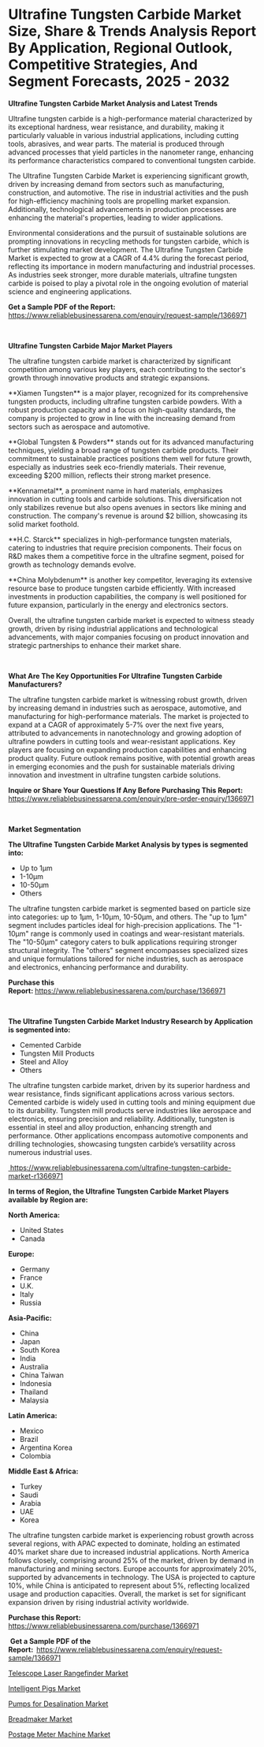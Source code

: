 <p><h1>Ultrafine Tungsten Carbide Market Size, Share & Trends Analysis Report By Application, Regional Outlook, Competitive Strategies, And Segment Forecasts, 2025 - 2032</h1></p><p><strong>Ultrafine Tungsten Carbide Market Analysis and Latest Trends</strong></p>
<p><p>Ultrafine tungsten carbide is a high-performance material characterized by its exceptional hardness, wear resistance, and durability, making it particularly valuable in various industrial applications, including cutting tools, abrasives, and wear parts. The material is produced through advanced processes that yield particles in the nanometer range, enhancing its performance characteristics compared to conventional tungsten carbide.</p><p>The Ultrafine Tungsten Carbide Market is experiencing significant growth, driven by increasing demand from sectors such as manufacturing, construction, and automotive. The rise in industrial activities and the push for high-efficiency machining tools are propelling market expansion. Additionally, technological advancements in production processes are enhancing the material's properties, leading to wider applications.</p><p>Environmental considerations and the pursuit of sustainable solutions are prompting innovations in recycling methods for tungsten carbide, which is further stimulating market development. The Ultrafine Tungsten Carbide Market is expected to grow at a CAGR of 4.4% during the forecast period, reflecting its importance in modern manufacturing and industrial processes. As industries seek stronger, more durable materials, ultrafine tungsten carbide is poised to play a pivotal role in the ongoing evolution of material science and engineering applications.</p></p>
<p><strong>Get a Sample PDF of the Report:&nbsp;</strong> <a href="https://www.reliablebusinessarena.com/enquiry/request-sample/1366971?utm_campaign=3001&utm_medium=2&utm_source=Github&utm_content=ia&utm_term=22032025&utm_id=ultrafine-tungsten-carbide">https://www.reliablebusinessarena.com/enquiry/request-sample/1366971</a></p>
<p>&nbsp;</p>
<p><strong>Ultrafine Tungsten Carbide Major Market Players</strong></p>
<p><p>The ultrafine tungsten carbide market is characterized by significant competition among various key players, each contributing to the sector's growth through innovative products and strategic expansions. </p><p>**Xiamen Tungsten** is a major player, recognized for its comprehensive tungsten products, including ultrafine tungsten carbide powders. With a robust production capacity and a focus on high-quality standards, the company is projected to grow in line with the increasing demand from sectors such as aerospace and automotive.</p><p>**Global Tungsten & Powders** stands out for its advanced manufacturing techniques, yielding a broad range of tungsten carbide products. Their commitment to sustainable practices positions them well for future growth, especially as industries seek eco-friendly materials. Their revenue, exceeding $200 million, reflects their strong market presence.</p><p>**Kennametal**, a prominent name in hard materials, emphasizes innovation in cutting tools and carbide solutions. This diversification not only stabilizes revenue but also opens avenues in sectors like mining and construction. The company's revenue is around $2 billion, showcasing its solid market foothold.</p><p>**H.C. Starck** specializes in high-performance tungsten materials, catering to industries that require precision components. Their focus on R&D makes them a competitive force in the ultrafine segment, poised for growth as technology demands evolve.</p><p>**China Molybdenum** is another key competitor, leveraging its extensive resource base to produce tungsten carbide efficiently. With increased investments in production capabilities, the company is well positioned for future expansion, particularly in the energy and electronics sectors.</p><p>Overall, the ultrafine tungsten carbide market is expected to witness steady growth, driven by rising industrial applications and technological advancements, with major companies focusing on product innovation and strategic partnerships to enhance their market share.</p></p>
<p>&nbsp;</p>
<p><strong>What Are The Key Opportunities For Ultrafine Tungsten Carbide Manufacturers?</strong></p>
<p><p>The ultrafine tungsten carbide market is witnessing robust growth, driven by increasing demand in industries such as aerospace, automotive, and manufacturing for high-performance materials. The market is projected to expand at a CAGR of approximately 5-7% over the next five years, attributed to advancements in nanotechnology and growing adoption of ultrafine powders in cutting tools and wear-resistant applications. Key players are focusing on expanding production capabilities and enhancing product quality. Future outlook remains positive, with potential growth areas in emerging economies and the push for sustainable materials driving innovation and investment in ultrafine tungsten carbide solutions.</p></p>
<p><strong>Inquire or Share Your Questions If Any Before Purchasing This Report:</strong> <a href="https://www.reliablebusinessarena.com/enquiry/pre-order-enquiry/1366971?utm_campaign=3001&utm_medium=2&utm_source=Github&utm_content=ia&utm_term=22032025&utm_id=ultrafine-tungsten-carbide">https://www.reliablebusinessarena.com/enquiry/pre-order-enquiry/1366971</a></p>
<p>&nbsp;</p>
<p><strong>Market Segmentation</strong></p>
<p><strong>The Ultrafine Tungsten Carbide Market Analysis by types is segmented into:</strong></p>
<p><ul><li>Up to 1μm</li><li>1-10μm</li><li>10-50μm</li><li>Others</li></ul></p>
<p><p>The ultrafine tungsten carbide market is segmented based on particle size into categories: up to 1μm, 1-10μm, 10-50μm, and others. The "up to 1μm" segment includes particles ideal for high-precision applications. The "1-10μm" range is commonly used in coatings and wear-resistant materials. The "10-50μm" category caters to bulk applications requiring stronger structural integrity. The "others" segment encompasses specialized sizes and unique formulations tailored for niche industries, such as aerospace and electronics, enhancing performance and durability.</p></p>
<p><strong>Purchase this Report:&nbsp;</strong><a href="https://www.reliablebusinessarena.com/purchase/1366971?utm_campaign=3001&utm_medium=2&utm_source=Github&utm_content=ia&utm_term=22032025&utm_id=ultrafine-tungsten-carbide">https://www.reliablebusinessarena.com/purchase/1366971</a></p>
<p>&nbsp;</p>
<p><strong>The Ultrafine Tungsten Carbide Market Industry Research by Application is segmented into:</strong></p>
<p><ul><li>Cemented Carbide</li><li>Tungsten Mill Products</li><li>Steel and Alloy</li><li>Others</li></ul></p>
<p><p>The ultrafine tungsten carbide market, driven by its superior hardness and wear resistance, finds significant applications across various sectors. Cemented carbide is widely used in cutting tools and mining equipment due to its durability. Tungsten mill products serve industries like aerospace and electronics, ensuring precision and reliability. Additionally, tungsten is essential in steel and alloy production, enhancing strength and performance. Other applications encompass automotive components and drilling technologies, showcasing tungsten carbide’s versatility across numerous industrial uses.</p></p>
<p><a href="https://www.reliablebusinessarena.com/ultrafine-tungsten-carbide-market-r1366971?utm_campaign=3001&utm_medium=2&utm_source=Github&utm_content=ia&utm_term=22032025&utm_id=ultrafine-tungsten-carbide">&nbsp;https://www.reliablebusinessarena.com/ultrafine-tungsten-carbide-market-r1366971</a></p>
<p><strong>In terms of Region, the Ultrafine Tungsten Carbide Market Players available by Region are:</strong></p>
<p>
    <p> <strong> North America: </strong>
        <ul>
            <li>United States</li>
            <li>Canada</li>
        </ul>
        </p> 
    <p> <strong> Europe: </strong>
        <ul>
            <li>Germany</li>
            <li>France</li>
            <li>U.K.</li>
            <li>Italy</li>
            <li>Russia</li>
        </ul>
        </p> 
    <p> <strong> Asia-Pacific: </strong>
        <ul>
            <li>China</li>
            <li>Japan</li>
            <li>South Korea</li>
            <li>India</li>
            <li>Australia</li>
            <li>China Taiwan</li>
            <li>Indonesia</li>
            <li>Thailand</li>
            <li>Malaysia</li>
        </ul>
        </p> 
    <p> <strong> Latin America: </strong>
        <ul>
            <li>Mexico</li>
            <li>Brazil</li>
            <li>Argentina Korea</li>
            <li>Colombia</li>
        </ul>
        </p> 
    <p> <strong> Middle East & Africa: </strong>
        <ul>
            <li>Turkey</li>
            <li>Saudi</li>
            <li>Arabia</li>
            <li>UAE</li>
            <li>Korea</li>
        </ul>
    </p>
    </p>
<p><p>The ultrafine tungsten carbide market is experiencing robust growth across several regions, with APAC expected to dominate, holding an estimated 40% market share due to increased industrial applications. North America follows closely, comprising around 25% of the market, driven by demand in manufacturing and mining sectors. Europe accounts for approximately 20%, supported by advancements in technology. The USA is projected to capture 10%, while China is anticipated to represent about 5%, reflecting localized usage and production capacities. Overall, the market is set for significant expansion driven by rising industrial activity worldwide.</p></p>
<p><strong>Purchase this Report: </strong><a href="https://www.reliablebusinessarena.com/purchase/1366971?utm_campaign=3001&utm_medium=2&utm_source=Github&utm_content=ia&utm_term=22032025&utm_id=ultrafine-tungsten-carbide">https://www.reliablebusinessarena.com/purchase/1366971</a></p>
<p>&nbsp;<strong>Get a Sample PDF of the Report:&nbsp;&nbsp;</strong><a href="https://www.reliablebusinessarena.com/enquiry/request-sample/1366971?utm_campaign=3001&utm_medium=2&utm_source=Github&utm_content=ia&utm_term=22032025&utm_id=ultrafine-tungsten-carbide">https://www.reliablebusinessarena.com/enquiry/request-sample/1366971</a></p>
<p><strong></strong></p>
<p><p><a href="https://www.linkedin.com/pulse/telescope-laser-rangefinder-market-size-overview-comprehensive-c9toe?utm_campaign=3001&utm_medium=2&utm_source=Github&utm_content=ia&utm_term=22032025&utm_id=ultrafine-tungsten-carbide">Telescope Laser Rangefinder Market</a></p><p><a href="https://www.linkedin.com/pulse/intelligent-pigs-market-analysis-striking-cagr-118-from-2025-2032-fuiqe?utm_campaign=3001&utm_medium=2&utm_source=Github&utm_content=ia&utm_term=22032025&utm_id=ultrafine-tungsten-carbide">Intelligent Pigs Market</a></p><p><a href="https://www.linkedin.com/pulse/pumps-desalination-market-scopeexpected-see-significant-increase-4duve?utm_campaign=3001&utm_medium=2&utm_source=Github&utm_content=ia&utm_term=22032025&utm_id=ultrafine-tungsten-carbide">Pumps for Desalination Market</a></p><p><a href="https://www.linkedin.com/pulse/report-impact-latest-trends-breadmaker-market-growth-moqke?utm_campaign=3001&utm_medium=2&utm_source=Github&utm_content=ia&utm_term=22032025&utm_id=ultrafine-tungsten-carbide">Breadmaker Market</a></p><p><a href="https://www.linkedin.com/pulse/postage-meter-machine-market-growth-projections-2025-2032-jjcie?utm_campaign=3001&utm_medium=2&utm_source=Github&utm_content=ia&utm_term=22032025&utm_id=ultrafine-tungsten-carbide">Postage Meter Machine Market</a></p></p>